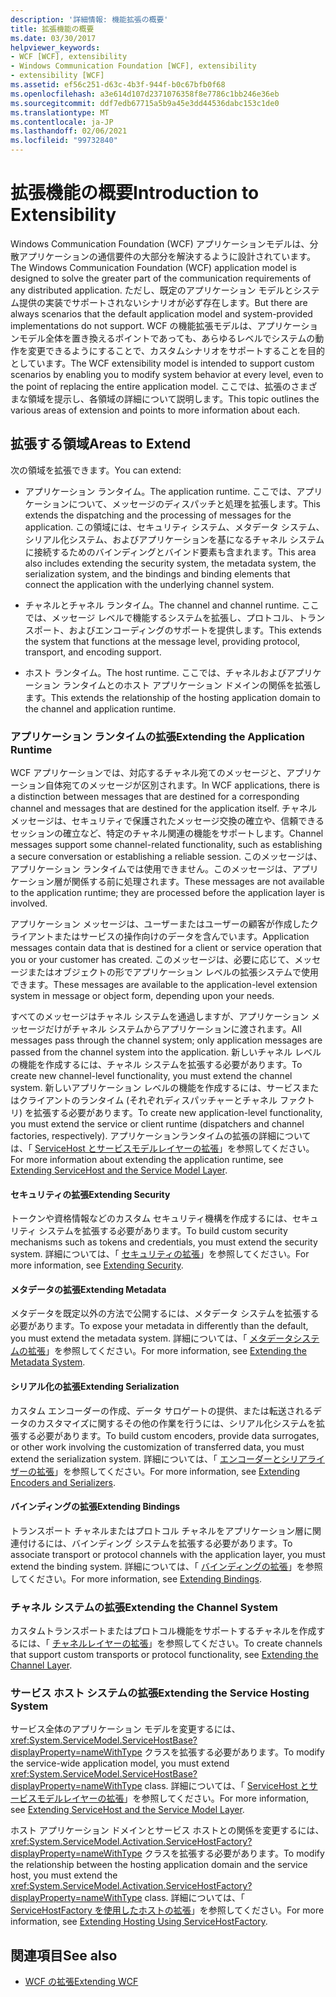 ```yaml
---
description: '詳細情報: 機能拡張の概要'
title: 拡張機能の概要
ms.date: 03/30/2017
helpviewer_keywords:
- WCF [WCF], extensibility
- Windows Communication Foundation [WCF], extensibility
- extensibility [WCF]
ms.assetid: ef56c251-d63c-4b3f-944f-b0c67bfb0f68
ms.openlocfilehash: a3e614d107d2371076358f8e7786c1bb246e36eb
ms.sourcegitcommit: ddf7edb67715a5b9a45e3dd44536dabc153c1de0
ms.translationtype: MT
ms.contentlocale: ja-JP
ms.lasthandoff: 02/06/2021
ms.locfileid: "99732840"
---
```

# <a name="introduction-to-extensibility"></a><span data-ttu-id="d4ac0-103">拡張機能の概要</span><span class="sxs-lookup"><span data-stu-id="d4ac0-103">Introduction to Extensibility</span></span>

<span data-ttu-id="d4ac0-104">Windows Communication Foundation (WCF) アプリケーションモデルは、分散アプリケーションの通信要件の大部分を解決するように設計されています。</span><span class="sxs-lookup"><span data-stu-id="d4ac0-104">The Windows Communication Foundation (WCF) application model is designed to solve the greater part of the communication requirements of any distributed application.</span></span> <span data-ttu-id="d4ac0-105">ただし、既定のアプリケーション モデルとシステム提供の実装でサポートされないシナリオが必ず存在します。</span><span class="sxs-lookup"><span data-stu-id="d4ac0-105">But there are always scenarios that the default application model and system-provided implementations do not support.</span></span> <span data-ttu-id="d4ac0-106">WCF の機能拡張モデルは、アプリケーションモデル全体を置き換えるポイントであっても、あらゆるレベルでシステムの動作を変更できるようにすることで、カスタムシナリオをサポートすることを目的としています。</span><span class="sxs-lookup"><span data-stu-id="d4ac0-106">The WCF extensibility model is intended to support custom scenarios by enabling you to modify system behavior at every level, even to the point of replacing the entire application model.</span></span> <span data-ttu-id="d4ac0-107">ここでは、拡張のさまざまな領域を提示し、各領域の詳細について説明します。</span><span class="sxs-lookup"><span data-stu-id="d4ac0-107">This topic outlines the various areas of extension and points to more information about each.</span></span>  
  
## <a name="areas-to-extend"></a><span data-ttu-id="d4ac0-108">拡張する領域</span><span class="sxs-lookup"><span data-stu-id="d4ac0-108">Areas to Extend</span></span>  

 <span data-ttu-id="d4ac0-109">次の領域を拡張できます。</span><span class="sxs-lookup"><span data-stu-id="d4ac0-109">You can extend:</span></span>  
  
- <span data-ttu-id="d4ac0-110">アプリケーション ランタイム。</span><span class="sxs-lookup"><span data-stu-id="d4ac0-110">The application runtime.</span></span> <span data-ttu-id="d4ac0-111">ここでは、アプリケーションについて、メッセージのディスパッチと処理を拡張します。</span><span class="sxs-lookup"><span data-stu-id="d4ac0-111">This extends the dispatching and the processing of messages for the application.</span></span> <span data-ttu-id="d4ac0-112">この領域には、セキュリティ システム、メタデータ システム、シリアル化システム、およびアプリケーションを基になるチャネル システムに接続するためのバインディングとバインド要素も含まれます。</span><span class="sxs-lookup"><span data-stu-id="d4ac0-112">This area also includes extending the security system, the metadata system, the serialization system, and the bindings and binding elements that connect the application with the underlying channel system.</span></span>  
  
- <span data-ttu-id="d4ac0-113">チャネルとチャネル ランタイム。</span><span class="sxs-lookup"><span data-stu-id="d4ac0-113">The channel and channel runtime.</span></span> <span data-ttu-id="d4ac0-114">ここでは、メッセージ レベルで機能するシステムを拡張し、プロトコル、トランスポート、およびエンコーディングのサポートを提供します。</span><span class="sxs-lookup"><span data-stu-id="d4ac0-114">This extends the system that functions at the message level, providing protocol, transport, and encoding support.</span></span>  
  
- <span data-ttu-id="d4ac0-115">ホスト ランタイム。</span><span class="sxs-lookup"><span data-stu-id="d4ac0-115">The host runtime.</span></span> <span data-ttu-id="d4ac0-116">ここでは、チャネルおよびアプリケーション ランタイムとのホスト アプリケーション ドメインの関係を拡張します。</span><span class="sxs-lookup"><span data-stu-id="d4ac0-116">This extends the relationship of the hosting application domain to the channel and application runtime.</span></span>  
  
### <a name="extending-the-application-runtime"></a><span data-ttu-id="d4ac0-117">アプリケーション ランタイムの拡張</span><span class="sxs-lookup"><span data-stu-id="d4ac0-117">Extending the Application Runtime</span></span>  

 <span data-ttu-id="d4ac0-118">WCF アプリケーションでは、対応するチャネル宛てのメッセージと、アプリケーション自体宛てのメッセージが区別されます。</span><span class="sxs-lookup"><span data-stu-id="d4ac0-118">In WCF applications, there is a distinction between messages that are destined for a corresponding channel and messages that are destined for the application itself.</span></span> <span data-ttu-id="d4ac0-119">チャネル メッセージは、セキュリティで保護されたメッセージ交換の確立や、信頼できるセッションの確立など、特定のチャネル関連の機能をサポートします。</span><span class="sxs-lookup"><span data-stu-id="d4ac0-119">Channel messages support some channel-related functionality, such as establishing a secure conversation or establishing a reliable session.</span></span> <span data-ttu-id="d4ac0-120">このメッセージは、アプリケーション ランタイムでは使用できません。このメッセージは、アプリケーション層が関係する前に処理されます。</span><span class="sxs-lookup"><span data-stu-id="d4ac0-120">These messages are not available to the application runtime; they are processed before the application layer is involved.</span></span>  
  
 <span data-ttu-id="d4ac0-121">アプリケーション メッセージは、ユーザーまたはユーザーの顧客が作成したクライアントまたはサービスの操作向けのデータを含んでいます。</span><span class="sxs-lookup"><span data-stu-id="d4ac0-121">Application messages contain data that is destined for a client or service operation that you or your customer has created.</span></span> <span data-ttu-id="d4ac0-122">このメッセージは、必要に応じて、メッセージまたはオブジェクトの形でアプリケーション レベルの拡張システムで使用できます。</span><span class="sxs-lookup"><span data-stu-id="d4ac0-122">These messages are available to the application-level extension system in message or object form, depending upon your needs.</span></span>  
  
 <span data-ttu-id="d4ac0-123">すべてのメッセージはチャネル システムを通過しますが、アプリケーション メッセージだけがチャネル システムからアプリケーションに渡されます。</span><span class="sxs-lookup"><span data-stu-id="d4ac0-123">All messages pass through the channel system; only application messages are passed from the channel system into the application.</span></span> <span data-ttu-id="d4ac0-124">新しいチャネル レベルの機能を作成するには、チャネル システムを拡張する必要があります。</span><span class="sxs-lookup"><span data-stu-id="d4ac0-124">To create new channel-level functionality, you must extend the channel system.</span></span> <span data-ttu-id="d4ac0-125">新しいアプリケーション レベルの機能を作成するには、サービスまたはクライアントのランタイム (それぞれディスパッチャーとチャネル ファクトリ) を拡張する必要があります。</span><span class="sxs-lookup"><span data-stu-id="d4ac0-125">To create new application-level functionality, you must extend the service or client runtime (dispatchers and channel factories, respectively).</span></span> <span data-ttu-id="d4ac0-126">アプリケーションランタイムの拡張の詳細については、「 [ServiceHost とサービスモデルレイヤーの拡張](./extending/extending-servicehost-and-the-service-model-layer.md)」を参照してください。</span><span class="sxs-lookup"><span data-stu-id="d4ac0-126">For more information about extending the application runtime, see [Extending ServiceHost and the Service Model Layer](./extending/extending-servicehost-and-the-service-model-layer.md).</span></span>  
  
#### <a name="extending-security"></a><span data-ttu-id="d4ac0-127">セキュリティの拡張</span><span class="sxs-lookup"><span data-stu-id="d4ac0-127">Extending Security</span></span>  

 <span data-ttu-id="d4ac0-128">トークンや資格情報などのカスタム セキュリティ機構を作成するには、セキュリティ システムを拡張する必要があります。</span><span class="sxs-lookup"><span data-stu-id="d4ac0-128">To build custom security mechanisms such as tokens and credentials, you must extend the security system.</span></span> <span data-ttu-id="d4ac0-129">詳細については、「 [セキュリティの拡張](./extending/extending-security.md)」を参照してください。</span><span class="sxs-lookup"><span data-stu-id="d4ac0-129">For more information, see [Extending Security](./extending/extending-security.md).</span></span>  
  
#### <a name="extending-metadata"></a><span data-ttu-id="d4ac0-130">メタデータの拡張</span><span class="sxs-lookup"><span data-stu-id="d4ac0-130">Extending Metadata</span></span>  

 <span data-ttu-id="d4ac0-131">メタデータを既定以外の方法で公開するには、メタデータ システムを拡張する必要があります。</span><span class="sxs-lookup"><span data-stu-id="d4ac0-131">To expose your metadata in differently than the default, you must extend the metadata system.</span></span> <span data-ttu-id="d4ac0-132">詳細については、「 [メタデータシステムの拡張](./extending/extending-the-metadata-system.md)」を参照してください。</span><span class="sxs-lookup"><span data-stu-id="d4ac0-132">For more information, see [Extending the Metadata System](./extending/extending-the-metadata-system.md).</span></span>  
  
#### <a name="extending-serialization"></a><span data-ttu-id="d4ac0-133">シリアル化の拡張</span><span class="sxs-lookup"><span data-stu-id="d4ac0-133">Extending Serialization</span></span>  

 <span data-ttu-id="d4ac0-134">カスタム エンコーダーの作成、データ サロゲートの提供、または転送されるデータのカスタマイズに関するその他の作業を行うには、シリアル化システムを拡張する必要があります。</span><span class="sxs-lookup"><span data-stu-id="d4ac0-134">To build custom encoders, provide data surrogates, or other work involving the customization of transferred data, you must extend the serialization system.</span></span> <span data-ttu-id="d4ac0-135">詳細については、「 [エンコーダーとシリアライザーの拡張](./extending/extending-encoders-and-serializers.md)」を参照してください。</span><span class="sxs-lookup"><span data-stu-id="d4ac0-135">For more information, see [Extending Encoders and Serializers](./extending/extending-encoders-and-serializers.md).</span></span>  
  
#### <a name="extending-bindings"></a><span data-ttu-id="d4ac0-136">バインディングの拡張</span><span class="sxs-lookup"><span data-stu-id="d4ac0-136">Extending Bindings</span></span>  

 <span data-ttu-id="d4ac0-137">トランスポート チャネルまたはプロトコル チャネルをアプリケーション層に関連付けるには、バインディング システムを拡張する必要があります。</span><span class="sxs-lookup"><span data-stu-id="d4ac0-137">To associate transport or protocol channels with the application layer, you must extend the binding system.</span></span> <span data-ttu-id="d4ac0-138">詳細については、「 [バインディングの拡張](./extending/extending-bindings.md)」を参照してください。</span><span class="sxs-lookup"><span data-stu-id="d4ac0-138">For more information, see [Extending Bindings](./extending/extending-bindings.md).</span></span>  
  
### <a name="extending-the-channel-system"></a><span data-ttu-id="d4ac0-139">チャネル システムの拡張</span><span class="sxs-lookup"><span data-stu-id="d4ac0-139">Extending the Channel System</span></span>  

 <span data-ttu-id="d4ac0-140">カスタムトランスポートまたはプロトコル機能をサポートするチャネルを作成するには、「 [チャネルレイヤーの拡張](./extending/extending-the-channel-layer.md)」を参照してください。</span><span class="sxs-lookup"><span data-stu-id="d4ac0-140">To create channels that support custom transports or protocol functionality, see [Extending the Channel Layer](./extending/extending-the-channel-layer.md).</span></span>  
  
### <a name="extending-the-service-hosting-system"></a><span data-ttu-id="d4ac0-141">サービス ホスト システムの拡張</span><span class="sxs-lookup"><span data-stu-id="d4ac0-141">Extending the Service Hosting System</span></span>  

 <span data-ttu-id="d4ac0-142">サービス全体のアプリケーション モデルを変更するには、<xref:System.ServiceModel.ServiceHostBase?displayProperty=nameWithType> クラスを拡張する必要があります。</span><span class="sxs-lookup"><span data-stu-id="d4ac0-142">To modify the service-wide application model, you must extend <xref:System.ServiceModel.ServiceHostBase?displayProperty=nameWithType> class.</span></span> <span data-ttu-id="d4ac0-143">詳細については、「 [ServiceHost とサービスモデルレイヤーの拡張](./extending/extending-servicehost-and-the-service-model-layer.md)」を参照してください。</span><span class="sxs-lookup"><span data-stu-id="d4ac0-143">For more information, see [Extending ServiceHost and the Service Model Layer](./extending/extending-servicehost-and-the-service-model-layer.md).</span></span>  
  
 <span data-ttu-id="d4ac0-144">ホスト アプリケーション ドメインとサービス ホストとの関係を変更するには、<xref:System.ServiceModel.Activation.ServiceHostFactory?displayProperty=nameWithType> クラスを拡張する必要があります。</span><span class="sxs-lookup"><span data-stu-id="d4ac0-144">To modify the relationship between the hosting application domain and the service host, you must extend the <xref:System.ServiceModel.Activation.ServiceHostFactory?displayProperty=nameWithType> class.</span></span> <span data-ttu-id="d4ac0-145">詳細については、「 [ServiceHostFactory を使用したホストの拡張](./extending/extending-hosting-using-servicehostfactory.md)」を参照してください。</span><span class="sxs-lookup"><span data-stu-id="d4ac0-145">For more information, see [Extending Hosting Using ServiceHostFactory](./extending/extending-hosting-using-servicehostfactory.md).</span></span>  
  
## <a name="see-also"></a><span data-ttu-id="d4ac0-146">関連項目</span><span class="sxs-lookup"><span data-stu-id="d4ac0-146">See also</span></span>

- [<span data-ttu-id="d4ac0-147">WCF の拡張</span><span class="sxs-lookup"><span data-stu-id="d4ac0-147">Extending WCF</span></span>](./extending/index.md)
